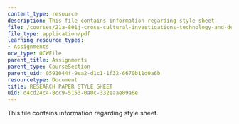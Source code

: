```yaml
---
content_type: resource
description: This file contains information regarding style sheet.
file: /courses/21a-801j-cross-cultural-investigations-technology-and-development-fall-2012/d4cd24c48cc951530a0c332eaae09a6e_MIT21A_801JF12_styleShee.pdf
file_type: application/pdf
learning_resource_types:
- Assignments
ocw_type: OCWFile
parent_title: Assignments
parent_type: CourseSection
parent_uid: 0591044f-9ea2-d1c1-1f32-6670b11d0a6b
resourcetype: Document
title: RESEARCH PAPER STYLE SHEET
uid: d4cd24c4-8cc9-5153-0a0c-332eaae09a6e
---
```

This file contains information regarding style sheet.

